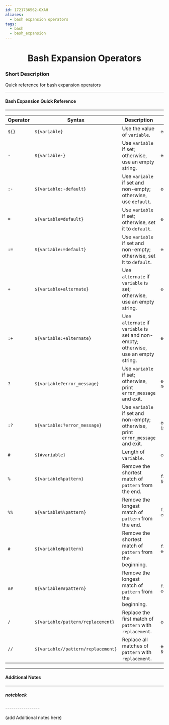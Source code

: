 ```yaml
---
id: 1721736562-OXAH
aliases:
  - bash expansion operators
tags:
  - bash
  - bash_expansion
---
```


<center>
<h1>Bash Expansion Operators</h1>
</center>

### Short Description
Quick reference for bash expansion operators 

---
#### Bash Expansion Quick Reference
---

| Operator | Syntax | Description | Example |
|----------|--------|-------------|---------|
| `${}`    | `${variable}` | Use the value of `variable`. | `echo ${HOME}` |
| `-`      | `${variable-}` | Use `variable` if set; otherwise, use an empty string. | `echo ${UNSET_VAR-}` |
| `:-`     | `${variable:-default}` | Use `variable` if set and non-empty; otherwise, use `default`. | `echo ${EMPTY_VAR:-default}` |
| `=`      | `${variable=default}` | Use `variable` if set; otherwise, set it to `default`. | `echo ${UNSET_VAR=default}` |
| `:=`     | `${variable:=default}` | Use `variable` if set and non-empty; otherwise, set it to `default`. | `echo ${EMPTY_VAR:=default}` |
| `+`      | `${variable+alternate}` | Use `alternate` if `variable` is set; otherwise, use an empty string. | `echo ${HOME+set}` |
| `:+`     | `${variable:+alternate}` | Use `alternate` if `variable` is set and non-empty; otherwise, use an empty string. | `echo ${EMPTY_VAR:+set}` |
| `?`      | `${variable?error_message}` | Use `variable` if set; otherwise, print `error_message` and exit. | `echo ${UNSET_VAR?Variable is not set}` |
| `:?`     | `${variable:?error_message}` | Use `variable` if set and non-empty; otherwise, print `error_message` and exit. | `echo ${EMPTY_VAR:?Variable is empty}` |
| `#`      | `${#variable}` | Length of `variable`. | `echo ${#HOME}` |
| `%`      | `${variable%pattern}` | Remove the shortest match of `pattern` from the end. | `file="filename.txt"; echo ${file%.txt}` |
| `%%`     | `${variable%%pattern}` | Remove the longest match of `pattern` from the end. | `file="filename.txt.bak"; echo ${file%%.txt*}` |
| `#`      | `${variable#pattern}` | Remove the shortest match of `pattern` from the beginning. | `file="path/to/filename.txt"; echo ${file#*/}` |
| `##`     | `${variable##pattern}` | Remove the longest match of `pattern` from the beginning. | `file="path/to/filename.txt"; echo ${file##*/}` |
| `/`      | `${variable/pattern/replacement}` | Replace the first match of `pattern` with `replacement`. | `echo ${file/.txt/.md}` |
| `//`     | `${variable//pattern/replacement}` | Replace all matches of `pattern` with `replacement`. | `echo ${file//path/to/path/from}` |





---
#### Additional Notes
---


##### noteblock
\-----------------

(add Additional notes here)

